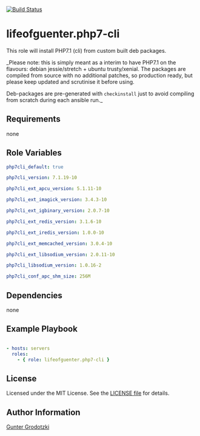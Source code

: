 [![Build Status](https://travis-ci.org/lifeofguenter/ansible-role-php7-cli.svg?branch=master)](https://travis-ci.org/lifeofguenter/ansible-role-php7-cli)

# lifeofguenter.php7-cli

This role will install PHP7.1 (cli) from custom built deb packages.

_Please note: this is simply meant as a interim to have PHP7.1 on the flavours:
debian jessie/stretch + ubuntu trusty/xenial. The packages are compiled from
source with no additional patches, so production ready, but please keep updated
and scrutinise it before using.

Deb-packages are pre-generated with `checkinstall` just to avoid compiling from
scratch during each ansible run._

## Requirements

none

## Role Variables

```yaml
php7cli_default: true

php7cli_version: 7.1.19-10

php7cli_ext_apcu_version: 5.1.11-10

php7cli_ext_imagick_version: 3.4.3-10

php7cli_ext_igbinary_version: 2.0.7-10

php7cli_ext_redis_version: 3.1.6-10

php7cli_ext_iredis_version: 1.0.0-10

php7cli_ext_memcached_version: 3.0.4-10

php7cli_ext_libsodium_version: 2.0.11-10

php7cli_libsodium_version: 1.0.16-2

php7cli_conf_apc_shm_size: 256M
```

## Dependencies

none

## Example Playbook

```yaml

- hosts: servers
  roles:
    - { role: lifeofguenter.php7-cli }
```

## License

Licensed under the MIT License. See the [LICENSE file](LICENSE) for details.

## Author Information

[Gunter Grodotzki](https://lifeofguenter.de)
